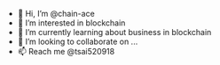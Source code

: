 - 👋 Hi, I’m @chain-ace
- 👀 I’m interested in blockchain
- 🌱 I’m currently learning about business in blockchain
- 💞️ I’m looking to collaborate on ...
- 📫 Reach me @tsai520918

<!---
chain-ace/chain-ace is a ✨ special ✨ repository because its `README.md` (this file) appears on your GitHub profile.
You can click the Preview link to take a look at your changes.
--->
